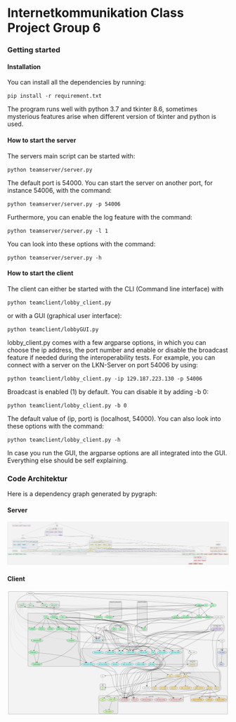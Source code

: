 # Internetkommunikation Class Project Group 6 

### Getting started 
#### Installation 
You can install all the dependencies by running:

    pip install -r requirement.txt 

The program runs well with python 3.7 and tkinter 8.6, sometimes mysterious features arise when different version of tkinter and python is used.  

#### How to start the server
The servers main script can be started with:
    
    python teamserver/server.py
  
The default port is 54000. You can start the server on another port, for instance 54006, with the command:

    python teamserver/server.py -p 54006

Furthermore, you can enable the log feature with the command:

    python teamserver/server.py -l 1
    
You can look into these options with the command:
    
    python teamserver/server.py -h  
    
#### How to start the client
The client can either be started with the CLI (Command line interface) with 

    python teamclient/lobby_client.py
    
or with a GUI (graphical user interface): 
    
    python teamclient/lobbyGUI.py
  
lobby_client.py comes with a few argparse options, in which you can choose the ip address, the port number and enable or disable the broadcast feature if needed during the interoperability tests.
For example, you can connect with a server on the LKN-Server on port 54006 by using:

    python teamclient/lobby_client.py -ip 129.187.223.130 -p 54006 
    
Broadcast is enabled (1) by default. You can disable it by adding -b 0:

    python teamclient/lobby_client.py -b 0
    
The default value of (ip, port) is (localhost, 54000). 
You can also look into these options with the command:
    
    python teamclient/lobby_client.py -h  

In case you run the GUI, the argparse options are all integrated into the GUI. Everything else should be self explaining.

### Code Architektur

Here is a dependency graph generated by pygraph:
#### Server 
![Server](Doc/Code_Arch_7_7_server.jpg)

#### Client
![Server](Doc/Code_Arch_7_7_client.jpg)

  
   